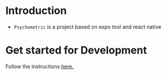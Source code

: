 # Introduction

- `Psychometric` is a project based on expo tool and react native

# Get started for Development

Follow the instructions [here.](https://github.com/sureshHARDIYA/psycometric-mobile/wiki)

